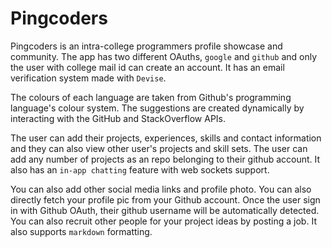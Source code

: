 # Pingcoders

Pingcoders is an intra-college programmers profile showcase and community. The app has two different OAuths, `google` and `github` and only the user with college mail id can create an account. It has an email verification system made with `Devise`.

The colours of each language are taken from Github's programming language's colour system. The suggestions are created dynamically by interacting with the GitHub and StackOverflow APIs.

The user can add their projects, experiences, skills and contact information and they can also view other user's projects and skill sets. The user can add any number of projects as an repo belonging to their github account. It also has an `in-app chatting` feature with web sockets support.

You can also add other social media links and profile photo. You can also directly fetch your profile pic from your Github account. Once the user sign in with Github OAuth, their github username will be automatically detected. You can also recruit other people for your project ideas by posting a job. It also supports `markdown` formatting.


